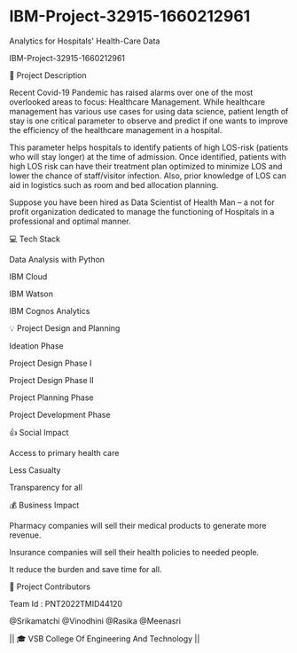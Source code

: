 # IBM-Project-32915-1660212961
Analytics for Hospitals' Health-Care Data

IBM-Project-32915-1660212961




📝 Project Description

Recent Covid-19 Pandemic has raised alarms over one of the most overlooked areas to focus: Healthcare Management. While healthcare management has various use cases for using data science, patient length of stay is one critical parameter to observe and predict if one wants to improve the efficiency of the healthcare management in a hospital.

This parameter helps hospitals to identify patients of high LOS-risk (patients who will stay longer) at the time of admission. Once identified, patients with high LOS risk can have their treatment plan optimized to minimize LOS and lower the chance of staff/visitor infection. Also, prior knowledge of LOS can aid in logistics such as room and bed allocation planning.

Suppose you have been hired as Data Scientist of Health Man – a not for profit organization dedicated to manage the functioning of Hospitals in a professional and optimal manner.

💻 Tech Stack

Data Analysis with Python

IBM Cloud

IBM Watson

IBM Cognos Analytics


💡 Project Design and Planning

Ideation Phase

Project Design Phase I

Project Design Phase II

Project Planning Phase

Project Development Phase

👍 Social Impact

Access to primary health care

Less Casualty

Transparency for all

💰 Business Impact

Pharmacy companies will sell their medical products to generate more revenue.

Insurance companies will sell their health policies to needed people.

It reduce the burden and save time for all.

💫 Project Contributors

Team Id : PNT2022TMID44120

@Srikamatchi
@Vinodhini
@Rasika
@Meenasri

|| 🎓 VSB College Of Engineering And Technology ||
